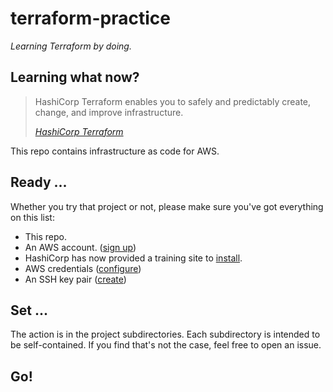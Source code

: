 # terraform-practice

_Learning Terraform by doing._

## Learning what now?
> HashiCorp Terraform enables you to safely and predictably create, change, and improve infrastructure.
>
> <cite>[HashiCorp Terraform](https://www.terraform.io/)</cite>

This repo contains infrastructure as code for AWS.


## Ready ...

Whether you try that project or not, please make sure you've got everything on this list:
* This repo.
* An AWS account. ([sign up](https://aws.amazon.com/))
* HashiCorp has now provided a training site to [install](https://learn.hashicorp.com/terraform/getting-started/install.html).
* AWS credentials ([configure](https://pulumi.io/quickstart/aws/setup.html))
* An SSH key pair ([create](https://help.github.com/en/articles/generating-a-new-ssh-key-and-adding-it-to-the-ssh-agent#generating-a-new-ssh-key))


## Set ...

The action is in the project subdirectories. Each subdirectory is intended to be self-contained. If you find that's not the case, feel free to open an issue.

## Go!
